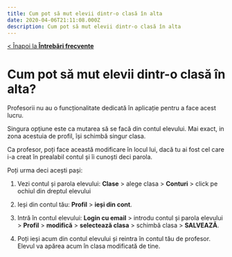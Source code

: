 ```yaml
---
title: Cum pot să mut elevii dintr-o clasă în alta
date: 2020-04-06T21:11:08.000Z
description: Cum pot să mut elevii dintr-o clasă în alta
---
```


[< Înapoi la **Întrebări frecvente**](/intrebari-frecvente/)

# Cum pot să mut elevii dintr-o clasă în alta?

Profesorii nu au o funcționalitate dedicată în aplicație pentru a face acest lucru.

Singura opțiune este ca mutarea să se facă din contul elevului. Mai exact, in zona acestuia de profil, își schimbă singur clasa.

Ca profesor, poți face această modificare în locul lui, dacă tu ai fost cel care i-a creat în prealabil contul și îi cunoști deci parola.

Poți urma deci acești pași:

1. Vezi contul și parola elevului: **Clase** > alege clasa > **Conturi** > click pe ochiul din dreptul elevului

2. Ieși din contul tău: **Profil** > **ieși din cont**.

3. Intră în contul elevului: **Login cu email** > introdu contul și parola elevului > **Profil** > **modifică** > **selectează clasa** > schimbă clasa > **SALVEAZĂ**.

4. Poți ieși acum din contul elevului și reintra în contul tău de profesor. Elevul va apărea acum în clasa modificată de tine.